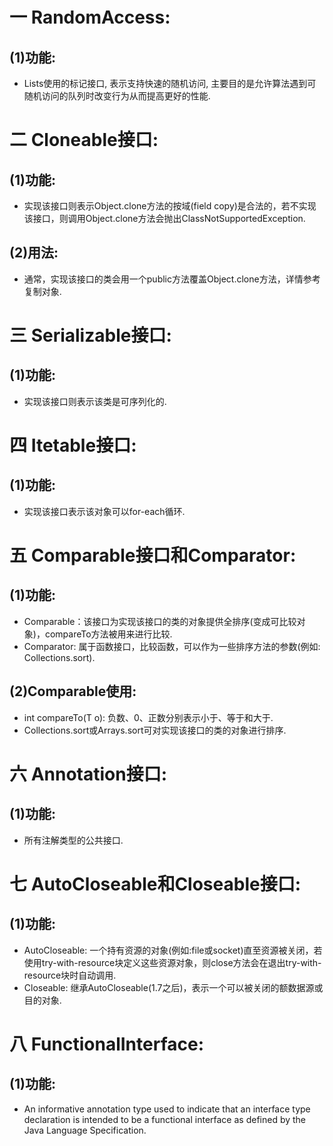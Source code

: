 # 一 RandomAccess:
## (1)功能:
- Lists使用的标记接口, 表示支持快速的随机访问, 主要目的是允许算法遇到可随机访问的队列时改变行为从而提高更好的性能.

# 二 Cloneable接口:
## (1)功能:
- 实现该接口则表示Object.clone方法的按域(field copy)是合法的，若不实现该接口，则调用Object.clone方法会抛出ClassNotSupportedException.

## (2)用法:
- 通常，实现该接口的类会用一个public方法覆盖Object.clone方法，详情参考复制对象.

# 三 Serializable接口:
## (1)功能:
- 实现该接口则表示该类是可序列化的.

# 四 Itetable接口:
## (1)功能:
- 实现该接口表示该对象可以for-each循环.

# 五 Comparable接口和Comparator:
## (1)功能:
- Comparable：该接口为实现该接口的类的对象提供全排序(变成可比较对象)，compareTo方法被用来进行比较.
- Comparator: 属于函数接口，比较函数，可以作为一些排序方法的参数(例如: Collections.sort).

## (2)Comparable使用:
- int compareTo(T o): 负数、0、正数分别表示小于、等于和大于.
- Collections.sort或Arrays.sort可对实现该接口的类的对象进行排序.

# 六 Annotation接口:
## (1)功能:
- 所有注解类型的公共接口.

# 七 AutoCloseable和Closeable接口:
## (1)功能:
- AutoCloseable: 一个持有资源的对象(例如:file或socket)直至资源被关闭，若使用try-with-resource块定义这些资源对象，则close方法会在退出try-with-resource块时自动调用.
- Closeable: 继承AutoCloseable(1.7之后)，表示一个可以被关闭的额数据源或目的对象.

# 八 FunctionalInterface:
## (1)功能:
- An informative annotation type used to indicate that an interface type declaration is intended to be a functional interface as defined by the Java Language Specification.